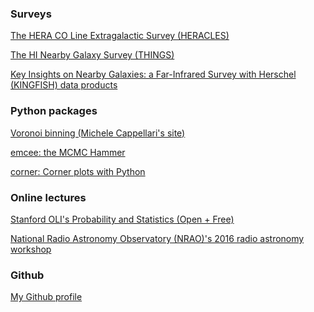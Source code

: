 ### Surveys

<a href="http://www2.mpia-hd.mpg.de/HERACLES/Overview.html" target="_blank">The HERA CO Line Extragalactic Survey (HERACLES)</a>

<a href="http://www.mpia.de/THINGS/Overview.html" target="_blank">The HI Nearby Galaxy Survey (THINGS)</a>

<a href="http://irsa.ipac.caltech.edu/data/Herschel/KINGFISH/galaxies/" target="_blank">Key Insights on Nearby Galaxies: a Far-Infrared Survey with Herschel (KINGFISH) data products</a>

### Python packages

<a href="http://www-astro.physics.ox.ac.uk/~mxc/software/" target="_blank">Voronoi binning (Michele Cappellari's site)</a>

<a href="http://dan.iel.fm/emcee/current/" target="_blank">emcee: the MCMC Hammer</a>

<a href="https://pypi.python.org/pypi/corner" target="_blank">corner: Corner plots with Python</a>

### Online lectures

<a href="https://lagunita.stanford.edu/courses/OLI/ProbStat/Open/info" target="_blank">Stanford OLI's Probability and Statistics (Open + Free)</a>

<a href="https://mediasite.nmt.edu/Mediasite/Catalog/Full/e8390a14f99647ecabb69bcbcb4c43e621" target="_blank">National Radio Astronomy Observatory (NRAO)'s 2016 radio astronomy workshop</a>

### Github

<a href="https://github.com/idchiang" target="_blank">My Github profile</a>
